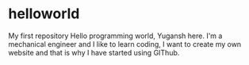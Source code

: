 # helloworld
My first repository
Hello programming world, Yugansh here. I'm a mechanical engineer and I like to learn coding, I want to create my own website and that is why I have started using GIThub.
